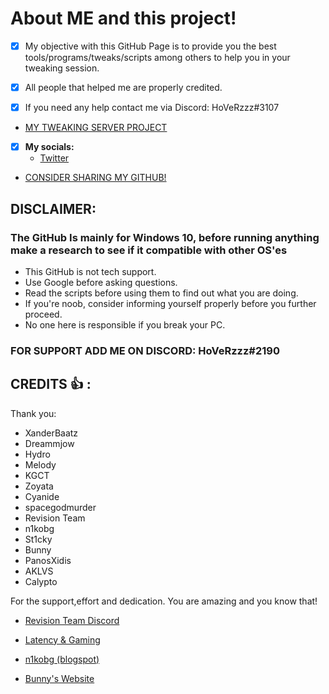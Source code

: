 # About ME and this project!
- [x] My objective with this GitHub Page is to provide you the best tools/programs/tweaks/scripts among others to help you in your tweaking session.

- [x] All people that helped me are properly credited.

- [x] If you need any help contact me via Discord: HoVeRzzz#3107

- [MY TWEAKING SERVER PROJECT](https://discord.gg/3cjuczW)

- [x] **My socials:**
  -  [Twitter](https://twitter.com/superstrikexd)


- [CONSIDER SHARING MY GITHUB!](https://github.com/SuperStrikEtweaks/Tweaking)


## DISCLAIMER:
### The GitHub Is mainly for Windows 10, before running anything make a research to see if it compatible with other OS'es
- This GitHub is not tech support.
- Use Google before asking questions.
- Read the scripts before using them to find out what you are doing.
- If you're noob, consider informing yourself properly before you further proceed.
- No one here is responsible if you break your PC.

### FOR SUPPORT ADD ME ON DISCORD: HoVeRzzz#2190


## CREDITS  :+1: :

Thank you: 
- XanderBaatz
- Dreammjow
- Hydro
- Melody
- KGCT
- Zoyata 
- Cyanide
- spacegodmurder
- Revision Team
- n1kobg
- St1cky
- Bunny
- PanosXidis
- AKLVS
- Calypto

For the support,effort and dedication.
You are amazing and you know that!


- [Revision Team Discord](https://discord.gg/962y4pU)

- [Latency & Gaming](https://discord.gg/teguAjs)

- [n1kobg (blogspot)](https://discord.gg/uz3Yp4y)

- [Bunny's Website](https://sites.google.com/view/winshit/home)
